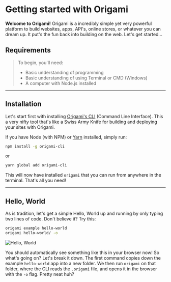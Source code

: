 # Getting started with Origami

**Welcome to Origami!** Origami is a incredibly simple yet very powerful platform to build websites, apps, API's, online stores, or whatever you can dream up. It put's the fun back into building on the web. Let's get started…

## Requirements
> To begin, you'll need:
> - Basic understanding of programming
> - Basic understanding of using Terminal or CMD (Windows)
> - A computer with Node.js installed

---

## Installation
Let's start first with installing [Origami's CLI](https://github.com/origami-cms/cli) (Command Line Interface). This a very nifty tool that's like a Swiss Army Knife for building and deploying your sites with Origami.

If you have Node (with NPM) or [Yarn](https://yarnpkg.com) installed, simply run:

```bash
npm install -g origami-cli
```

or

```bash
yarn global add origami-cli
```

This will now have installed `origami` that you can run from anywhere in the terminal. That's all you need!

---

## Hello, World
As is tradition, let's get a simple Hello, World up and running by only typing two lines of code. Don't believe it? Try this:

```bash
origami example hello-world
origami hello-world/ -o
```

![Hello, World](https://raw.githubusercontent.com/origami-cms/example-hello-world/master/banner.jpg)

You should automatically see something like this in your browser now! So what's going on? Let's break it down.
The first command copies down the example `hello-world` app into a new folder.
We then run `origami` on that folder, where the CLI reads the `.origami` file, and opens it in the browser with the `-o` flag. Pretty neat huh?

